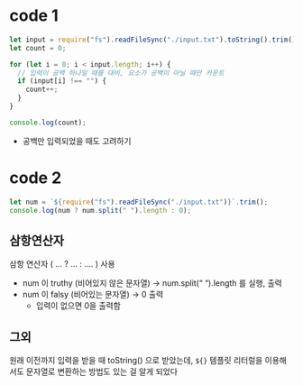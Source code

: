 # code 1 
``` js
let input = require("fs").readFileSync("./input.txt").toString().trim().split(" ");
let count = 0;

for (let i = 0; i < input.length; i++) {
  // 입력이 공백 하나일 때를 대비, 요소가 공백이 아닐 때만 카운트
  if (input[i] !== "") {
    count++;
  }
}

console.log(count);

```

- 공백만 입력되었을 때도 고려하기 

# code 2 
``` js
let num = `${require("fs").readFileSync("./input.txt")}`.trim();
console.log(num ? num.split(" ").length : 0);
```

## 삼항연산자 

삼항 연산자 ( … ? … : …. ) 사용
- num 이 truthy (비어있지 않은 문자열) → num.split(“ “).length 를 실행, 출력
- num 이 falsy (비어있는 문자열) → 0 출력 
	- 입력이 없으면 0을 출력함 
## 그외 
원래 이전까지 입력을 받을 때 toString() 으로 받았는데, `${}` 템플릿 리터럴을 이용해서도 문자열로 변환하는 방법도 있는 걸 알게 되었다 
